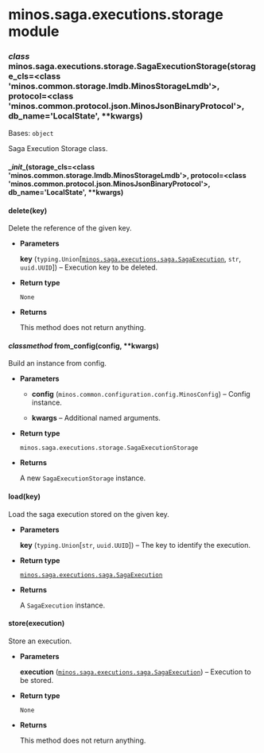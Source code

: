 # minos.saga.executions.storage module


### _class_ minos.saga.executions.storage.SagaExecutionStorage(storage_cls=<class 'minos.common.storage.lmdb.MinosStorageLmdb'>, protocol=<class 'minos.common.protocol.json.MinosJsonBinaryProtocol'>, db_name='LocalState', \*\*kwargs)
Bases: `object`

Saga Execution Storage class.


#### \__init__(storage_cls=<class 'minos.common.storage.lmdb.MinosStorageLmdb'>, protocol=<class 'minos.common.protocol.json.MinosJsonBinaryProtocol'>, db_name='LocalState', \*\*kwargs)

#### delete(key)
Delete the reference of the given key.


* **Parameters**

    **key** (`typing.Union`[[`minos.saga.executions.saga.SagaExecution`](minos.saga.executions.saga.md#minos.saga.executions.saga.SagaExecution), `str`, `uuid.UUID`]) – Execution key to be deleted.



* **Return type**

    `None`



* **Returns**

    This method does not return anything.



#### _classmethod_ from_config(config, \*\*kwargs)
Build an instance from config.


* **Parameters**

    
    * **config** (`minos.common.configuration.config.MinosConfig`) – Config instance.


    * **kwargs** – Additional named arguments.



* **Return type**

    `minos.saga.executions.storage.SagaExecutionStorage`



* **Returns**

    A new `SagaExecutionStorage` instance.



#### load(key)
Load the saga execution stored on the given key.


* **Parameters**

    **key** (`typing.Union`[`str`, `uuid.UUID`]) – The key to identify the execution.



* **Return type**

    [`minos.saga.executions.saga.SagaExecution`](minos.saga.executions.saga.md#minos.saga.executions.saga.SagaExecution)



* **Returns**

    A `SagaExecution` instance.



#### store(execution)
Store an execution.


* **Parameters**

    **execution** ([`minos.saga.executions.saga.SagaExecution`](minos.saga.executions.saga.md#minos.saga.executions.saga.SagaExecution)) – Execution to be stored.



* **Return type**

    `None`



* **Returns**

    This method does not return anything.
